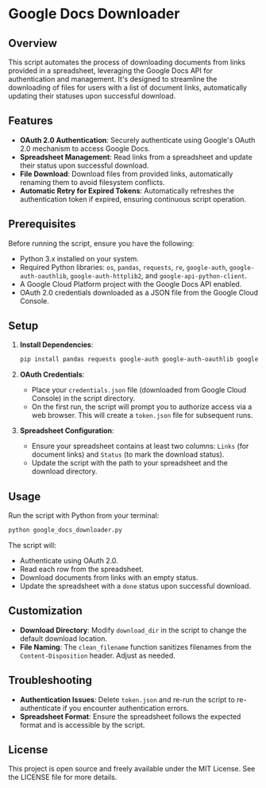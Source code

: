 # Google Docs Downloader

## Overview

This script automates the process of downloading documents from links provided in a spreadsheet, leveraging the Google Docs API for authentication and management. It's designed to streamline the downloading of files for users with a list of document links, automatically updating their statuses upon successful download.

## Features

- **OAuth 2.0 Authentication**: Securely authenticate using Google's OAuth 2.0 mechanism to access Google Docs.
- **Spreadsheet Management**: Read links from a spreadsheet and update their status upon successful download.
- **File Download**: Download files from provided links, automatically renaming them to avoid filesystem conflicts.
- **Automatic Retry for Expired Tokens**: Automatically refreshes the authentication token if expired, ensuring continuous script operation.

## Prerequisites

Before running the script, ensure you have the following:

- Python 3.x installed on your system.
- Required Python libraries: `os`, `pandas`, `requests`, `re`, `google-auth`, `google-auth-oauthlib`, `google-auth-httplib2`, and `google-api-python-client`.
- A Google Cloud Platform project with the Google Docs API enabled.
- OAuth 2.0 credentials downloaded as a JSON file from the Google Cloud Console.

## Setup

1. **Install Dependencies**:
    ```bash
    pip install pandas requests google-auth google-auth-oauthlib google-auth-httplib2 google-api-python-client
    ```

2. **OAuth Credentials**:
    - Place your `credentials.json` file (downloaded from Google Cloud Console) in the script directory.
    - On the first run, the script will prompt you to authorize access via a web browser. This will create a `token.json` file for subsequent runs.

3. **Spreadsheet Configuration**:
    - Ensure your spreadsheet contains at least two columns: `Links` (for document links) and `Status` (to mark the download status).
    - Update the script with the path to your spreadsheet and the download directory.

## Usage

Run the script with Python from your terminal:

```bash
python google_docs_downloader.py
```

The script will:
- Authenticate using OAuth 2.0.
- Read each row from the spreadsheet.
- Download documents from links with an empty status.
- Update the spreadsheet with a `done` status upon successful download.

## Customization

- **Download Directory**: Modify `download_dir` in the script to change the default download location.
- **File Naming**: The `clean_filename` function sanitizes filenames from the `Content-Disposition` header. Adjust as needed.

## Troubleshooting

- **Authentication Issues**: Delete `token.json` and re-run the script to re-authenticate if you encounter authentication errors.
- **Spreadsheet Format**: Ensure the spreadsheet follows the expected format and is accessible by the script.

## License

This project is open source and freely available under the MIT License. See the LICENSE file for more details.
